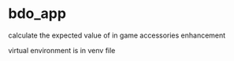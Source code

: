 # bdo_app
calculate the expected value of in game accessories enhancement

virtual environment is in venv file
